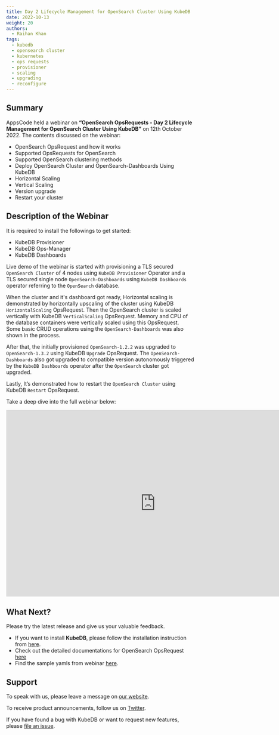 ```yaml
---
title: Day 2 Lifecycle Management for OpenSearch Cluster Using KubeDB
date: 2022-10-13
weight: 20
authors:
  - Raihan Khan
tags:
  - kubedb
  - opensearch cluster
  - kubernetes
  - ops requests
  - provisioner
  - scaling
  - upgrading
  - reconfigure
---
```


## Summary

AppsCode held a webinar on **“OpenSearch OpsRequests - Day 2 Lifecycle Management for OpenSearch Cluster Using KubeDB”** on 12th October 2022. The contents discussed on the webinar:
- OpenSearch OpsRequest and how it works
- Supported OpsRequests for OpenSearch
- Supported OpenSearch clustering methods
- Deploy OpenSearch Cluster and OpenSearch-Dashboards Using KubeDB
- Horizontal Scaling
- Vertical Scaling
- Version upgrade
- Restart your cluster

## Description of the Webinar

It is required to install the followings to get started:
- KubeDB Provisioner 
- KubeDB Ops-Manager
- KubeDB Dashboards

Live demo of the webinar is started with provisioning a TLS secured `OpenSearch Cluster` of 4 nodes using `KubeDB Provisioner` Operator and a TLS secured single node `OpenSearch-Dashboards` using `KubeDB Dashboards` operator referring to the `OpenSearch` database.

When the cluster and it's dashboard got ready, Horizontal scaling is demonstrated by horizontally upscaling of the cluster using KubeDB `HorizontalScaling` OpsRequest. Then the OpenSearch cluster is scaled vertically with KubeDB `VerticalScaling` OpsRequest. Memory and CPU of the database containers were vertically scaled using this OpsRequest. Some basic CRUD operations using the `OpenSearch-Dashboards` was also shown in the process. 

After that, the initially provisioned `OpenSearch-1.2.2` was upgraded to `OpenSearch-1.3.2`  using KubeDB `Upgrade` OpsRequest. The `OpenSearch-Dashboards` also got upgraded to compatible version autonomously triggered by the `KubeDB Dashboards` operator after the `OpenSearch` cluster got upgraded. 

Lastly, It’s demonstrated how to restart the `OpenSearch Cluster` using KubeDB `Restart` OpsRequest.

  Take a deep dive into the full webinar below:

<iframe style="height: 500px; width: 800px" src="https://youtube.com/embed/gSoWaVV4iQo" title="YouTube video player" frameborder="0" allow="accelerometer; autoplay; clipboard-write; encrypted-media; gyroscope; picture-in-picture" allowfullscreen></iframe>

## What Next?

Please try the latest release and give us your valuable feedback.

* If you want to install **KubeDB**, please follow the installation instruction from [here](https://kubedb.com/docs).
* Check out the detailed documentations for OpenSearch OpsRequest [here](https://kubedb.com/docs/v2022.08.08/guides/elasticsearch/concepts/elasticsearch-ops-request/)
* Find the sample yamls from webinar [here](https://github.com/kubedb/project/tree/master/demo/OpenSearch/webinar-2022.10.12).


## Support

To speak with us, please leave a message on [our website](https://appscode.com/contact/).

To receive product announcements, follow us on [Twitter](https://twitter.com/KubeVault).

If you have found a bug with KubeDB or want to request new features, please [file an issue](https://github.com/kubedb/project/issues/new).
